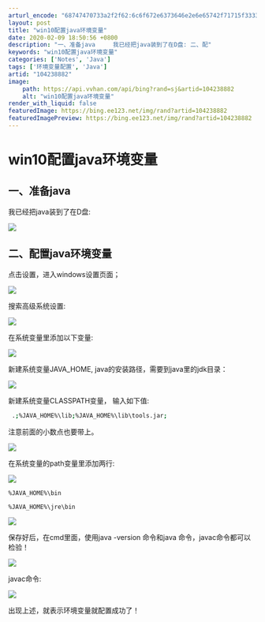 ```yaml
---
arturl_encode: "68747470733a2f2f62:6c6f672e6373646e2e6e65742f71715f33333033363036312f:61727469636c652f64657461696c732f313034323338383832"
layout: post
title: "win10配置java环境变量"
date: 2020-02-09 18:50:56 +0800
description: "一、准备java     我已经把java装到了在D盘: 二、配"
keywords: "win10配置java环境变量"
categories: ['Notes', 'Java']
tags: ['环境变量配置', 'Java']
artid: "104238882"
image:
    path: https://api.vvhan.com/api/bing?rand=sj&artid=104238882
    alt: "win10配置java环境变量"
render_with_liquid: false
featuredImage: https://bing.ee123.net/img/rand?artid=104238882
featuredImagePreview: https://bing.ee123.net/img/rand?artid=104238882
---
```


# win10配置java环境变量

## 一、准备java

我已经把java装到了在D盘:

![](https://i-blog.csdnimg.cn/blog_migrate/446e28299a829aaf2cfbc4dde310b2bb.png)

## 二、配置java环境变量

点击设置，进入windows设置页面；

![](https://i-blog.csdnimg.cn/blog_migrate/f3d93282f19d7540d7f7c7a56de55555.png)

搜索高级系统设置:

![](https://i-blog.csdnimg.cn/blog_migrate/3a342ed35f426c869dacf7c11c1bf71e.png)

在系统变量里添加以下变量:

![](https://i-blog.csdnimg.cn/blog_migrate/ad996fe0e301d8fe02cc37a016ea9e5d.png)

新建系统变量JAVA\_HOME, java的安装路径，需要到java里的jdk目录：

![](https://i-blog.csdnimg.cn/blog_migrate/571bd5c763f971bad61dce963bc9dd0c.png)

新建系统变量CLASSPATH变量， 输入如下值:

```bash
 .;%JAVA_HOME%\lib;%JAVA_HOME%\lib\tools.jar;
```

注意前面的小数点也要带上。

![](https://i-blog.csdnimg.cn/blog_migrate/a4e9994a1fb287d5a8e9adbd7bce3fc6.png)

在系统变量的path变量里添加两行:

![](https://i-blog.csdnimg.cn/blog_migrate/3ca609b54f66e65264b45e5abb315cb6.png)

```
%JAVA_HOME%\bin

%JAVA_HOME%\jre\bin
```

![](https://i-blog.csdnimg.cn/blog_migrate/fe73da820eb2976b88bf9163323a1466.png)

保存好后，在cmd里面，使用java -version 命令和java 命令，javac命令都可以检验！

![](https://i-blog.csdnimg.cn/blog_migrate/1be18528cbe454d69befcc4df5e64f6c.png)

javac命令:

![](https://i-blog.csdnimg.cn/blog_migrate/00e1efb3910f783813e5f23e32958411.png)

出现上述，就表示环境变量就配置成功了！
